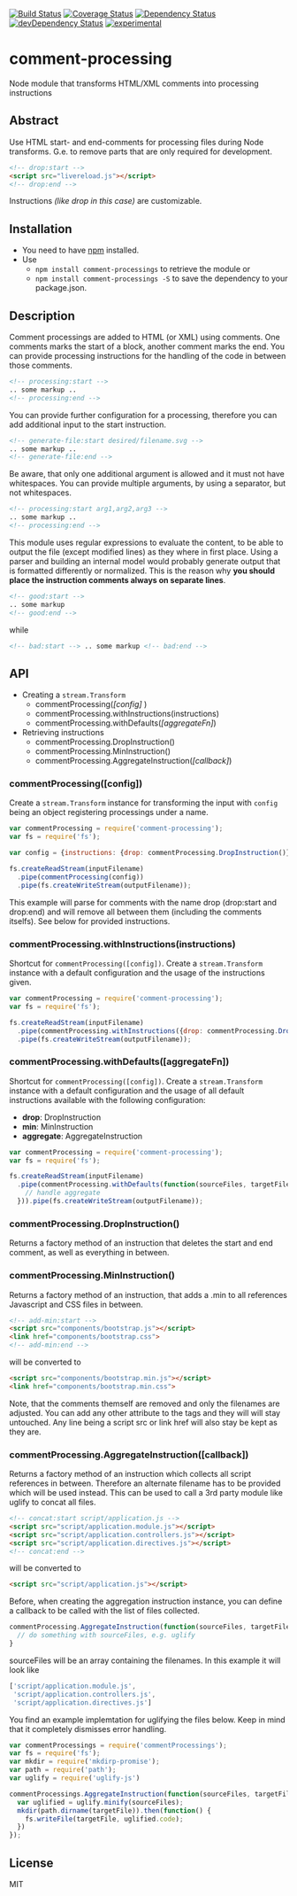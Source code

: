 [![Build Status](https://travis-ci.org/pmentz/comment-processing.svg?branch=master)](https://travis-ci.org/pmentz/comment-processing) [![Coverage Status](https://coveralls.io/repos/pmentz/comment-processing/badge.svg?service=github&branch=master)](https://coveralls.io/github/pmentz/comment-processing?branch=master) [![Dependency Status](https://david-dm.org/pmentz/comment-processing.svg)](https://david-dm.org/pmentz/comment-processing) [![devDependency Status](https://david-dm.org/pmentz/comment-processing/dev-status.svg)](https://david-dm.org/pmentz/comment-processing#info=devDependencies) [![experimental][experimental-img]][stability-url]

# comment-processing
Node module that transforms HTML/XML comments into processing instructions

## Abstract

Use HTML start- and end-comments for processing files during Node transforms. G.e. to remove parts that are only
required for development.

```html
<!-- drop:start -->
<script src="livereload.js"></script>
<!-- drop:end -->
```

Instructions *(like drop in this case)* are customizable.

## Installation

* You need to have [npm][npm] installed.  
* Use 
    * `npm install comment-processings` to retrieve the module or 
    * `npm install comment-processings -S` to save the dependency to your package.json.

## Description

Comment processings are added to HTML (or XML) using comments. One comments marks the start of a block, another comment
marks the end. You can provide processing instructions for the handling of the code in between those comments.

```html
<!-- processing:start -->
.. some markup ..
<!-- processing:end -->
```

You can provide further configuration for a processing, therefore you can add additional input to the start instruction.

```html
<!-- generate-file:start desired/filename.svg -->
.. some markup ..
<!-- generate-file:end -->
```

Be aware, that only one additional argument is allowed and it must not have whitespaces. You can provide multiple 
arguments, by using a separator, but not whitespaces.

```html
<!-- processing:start arg1,arg2,arg3 -->
.. some markup ..
<!-- processing:end -->
```

This module uses regular expressions to evaluate the content, to be able to output the file (except modified lines) as 
they where in first place. Using a parser and building an internal model would probably generate output that is
formatted differently or normalized. This is the reason why **you should place the instruction comments always on 
separate lines**.

```html
<!-- good:start -->
.. some markup
<!-- good:end -->
```

while

```html
<!-- bad:start --> .. some markup <!-- bad:end -->
```

## API

* Creating a `stream.Transform`
  * commentProcessing(*[config]* )
  * commentProcessing.withInstructions(instructions)
  * commentProcessing.withDefaults(*[aggregateFn]*)
* Retrieving instructions
  * commentProcessing.DropInstruction()
  * commentProcessing.MinInstruction()
  * commentProcessing.AggregateInstruction(*[callback]*)

### commentProcessing([config])

Create a `stream.Transform` instance for transforming the input with `config` being an object registering processings
under a name.

```javascript
var commentProcessing = require('comment-processing');
var fs = require('fs');

var config = {instructions: {drop: commentProcessing.DropInstruction()}};

fs.createReadStream(inputFilename)
  .pipe(commentProcessing(config))
  .pipe(fs.createWriteStream(outputFilename));
```

This example will parse for comments with the name drop (drop:start and drop:end) and will remove all between them
(including the comments itselfs). See below for provided instructions.

### commentProcessing.withInstructions(instructions)

Shortcut for `commentProcessing([config])`. Create a `stream.Transform` instance with a default configuration and the
usage of the instructions given.

```javascript
var commentProcessing = require('comment-processing');
var fs = require('fs');

fs.createReadStream(inputFilename)
  .pipe(commentProcessing.withInstructions({drop: commentProcessing.DropInstruction()}))
  .pipe(fs.createWriteStream(outputFilename));
```

### commentProcessing.withDefaults([aggregateFn])

Shortcut for `commentProcessing([config])`. Create a `stream.Transform` instance with a default configuration and the
usage of all default instructions available with the following configuration:

* **drop**: DropInstruction
* **min**: MinInstruction
* **aggregate**: AggregateInstruction

```javascript
var commentProcessing = require('comment-processing');
var fs = require('fs');

fs.createReadStream(inputFilename)
  .pipe(commentProcessing.withDefaults(function(sourceFiles, targetFile) {
    // handle aggregate
  })).pipe(fs.createWriteStream(outputFilename));
```

### commentProcessing.DropInstruction()

Returns a factory method of an instruction that deletes the start and end comment, as well as everything in between.

### commentProcessing.MinInstruction()

Returns a factory method of an instruction, that adds a .min to all references Javascript and CSS files in between.

```html
<!-- add-min:start -->
<script src="components/bootstrap.js"></script>
<link href="components/bootstrap.css">
<!-- add-min:end -->
```

will be converted to 

```html
<script src="components/bootstrap.min.js"></script>
<link href="components/bootstrap.min.css">
```

Note, that the comments themself are removed and only the filenames are adjusted. You can add any other attribute to the
tags and they will will stay untouched. Any line being a script src or link href will also stay be kept as they are.

### commentProcessing.AggregateInstruction([callback])

Returns a factory method of an instruction which collects all script references in between. Therefore an alternate
filename has to be provided which will be used instead. This can be used to call a 3rd party module like uglify to
concat all files.

```html
<!-- concat:start script/application.js -->
<script src="script/application.module.js"></script>
<script src="script/application.controllers.js"></script>
<script src="script/application.directives.js"></script>
<!-- concat:end -->
```

will be converted to

```html
<script src="script/application.js"></script>
```

Before, when creating the aggregation instruction instance, you can define a callback to be called with the list of
files collected.

```javascript
commentProcessing.AggregateInstruction(function(sourceFiles, targetFile) {
  // do something with sourceFiles, e.g. uglify
}
```

sourceFiles will be an array containing the filenames. In this example it will look like

```javascript
['script/application.module.js',
 'script/application.controllers.js',
 'script/application.directives.js']
 ```

You find an example implemtation for uglifying the files below. Keep in mind that it completely dismisses error
handling.

```javascript
var commentProcessings = require('commentProcessings');
var fs = require('fs');
var mkdir = require('mkdirp-promise');
var path = require('path');
var uglify = require('uglify-js')

commentProcessings.AggregateInstruction(function(sourceFiles, targetFile) {
  var uglified = uglify.minify(sourceFiles);
  mkdir(path.dirname(targetFile)).then(function() {
    fs.writeFile(targetFile, uglified.code);
  })
});
```

## License

MIT

[npm]:http://npmjs.org/

[experimental-img]: https://img.shields.io/badge/stability-1%20--%20experimental-orange.svg?style=flat-round
[stability-url]: https://iojs.org/api/documentation.html#documentation_stability_index